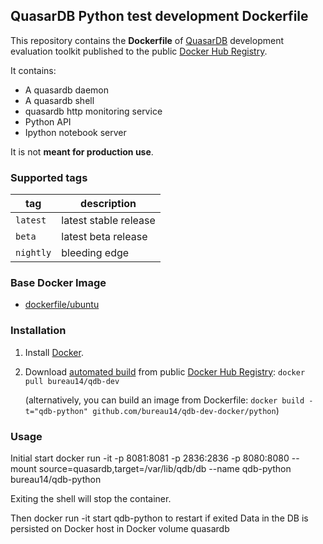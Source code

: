 ## QuasarDB Python test development Dockerfile

This repository contains the **Dockerfile** of [QuasarDB](http://www.quasardb.net/) development evaluation toolkit published to the public [Docker Hub Registry](https://registry.hub.docker.com/).

It contains:

 * A quasardb daemon
 * A quasardb shell
 * quasardb http monitoring service
 * Python API
 * Ipython notebook server

It is not **meant for production use**.

### Supported tags

|tag|description|
|---|---|
|`latest`|latest stable release|
|`beta`|latest beta release|
|`nightly`|bleeding edge|

### Base Docker Image

* [dockerfile/ubuntu](http://dockerfile.github.io/#/ubuntu)

### Installation

1. Install [Docker](https://www.docker.com/).

2. Download [automated build](https://registry.hub.docker.com/u/bureau14/qdb-python/) from public [Docker Hub Registry](https://registry.hub.docker.com/): `docker pull bureau14/qdb-dev`

   (alternatively, you can build an image from Dockerfile: `docker build -t="qdb-python" github.com/bureau14/qdb-dev-docker/python`)


### Usage

  Initial start
  docker run -it -p 8081:8081 -p 2836:2836 -p 8080:8080   --mount source=quasardb,target=/var/lib/qdb/db  --name qdb-python bureau14/qdb-python

  Exiting the shell will stop the container.

  Then docker run -it start qdb-python to restart if exited
  Data in the DB is persisted on Docker host in Docker volume quasardb
